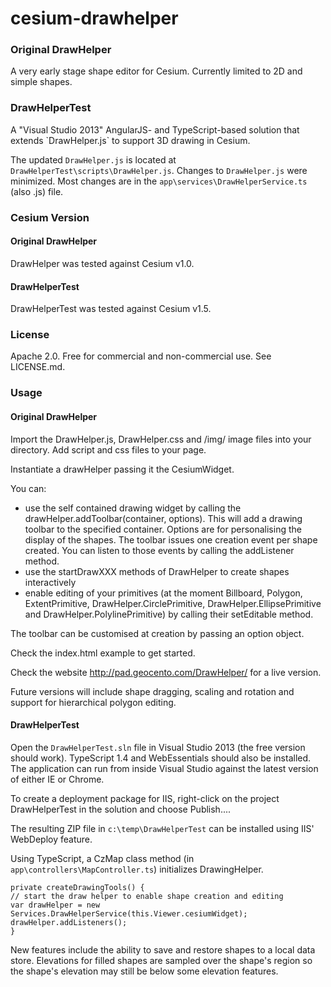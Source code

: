 cesium-drawhelper
================

<h3>Original DrawHelper</h3>
A very early stage shape editor for Cesium. Currently limited to 2D and simple shapes.

<h3>DrawHelperTest</h3>
A "Visual Studio 2013" AngularJS- and TypeScript-based solution that extends `DrawHelper.js` to support 3D drawing in Cesium. 

The updated `DrawHelper.js` is located at `DrawHelperTest\scripts\DrawHelper.js`. Changes to `DrawHelper.js` were minimized. Most changes are in the `app\services\DrawHelperService.ts` (also .js) file.	

<h3>Cesium Version</h3>
<h4>Original DrawHelper</h4>
DrawHelper was tested against Cesium v1.0.
<h4>DrawHelperTest</h4>
DrawHelperTest was tested against Cesium v1.5.

<h3>License</h3>
Apache 2.0. Free for commercial and non-commercial use. See LICENSE.md.

<h3>Usage</h3>
<h4>Original DrawHelper</h4>

Import the DrawHelper.js, DrawHelper.css and /img/ image files into your directory. Add script and css files to your page.

Instantiate a drawHelper passing it the CesiumWidget.

You can:
- use the self contained drawing widget by calling the drawHelper.addToolbar(container, options). This will add a drawing toolbar to the specified container. Options are for personalising the display of the shapes. The toolbar issues one creation event per shape created. You can listen to those events by calling the addListener method.
- use the startDrawXXX methods of DrawHelper to create shapes interactively
- enable editing of your primitives (at the moment Billboard, Polygon, ExtentPrimitive, DrawHelper.CirclePrimitive, DrawHelper.EllipsePrimitive and DrawHelper.PolylinePrimitive) by calling their setEditable method.

The toolbar can be customised at creation by passing an option object.

Check the index.html example to get started.

Check the website http://pad.geocento.com/DrawHelper/ for a live version.

Future versions will include shape dragging, scaling and rotation and support for hierarchical polygon editing.

<h4>DrawHelperTest</h4>

Open the `DrawHelperTest.sln` file in Visual Studio 2013 (the free version should work). TypeScript 1.4 and WebEssentials should also be installed. The application can run from inside Visual Studio against the latest version of either IE or Chrome. 

To create a deployment package for IIS, right-click on the project DrawHelperTest in the solution and choose Publish.... 

The resulting ZIP file in `c:\temp\DrawHelperTest` can be installed using IIS' WebDeploy feature.

Using TypeScript, a CzMap class method (in `app\controllers\MapController.ts`) initializes DrawingHelper. 

```
private createDrawingTools() {  
// start the draw helper to enable shape creation and editing  
var drawHelper = new Services.DrawHelperService(this.Viewer.cesiumWidget);  
drawHelper.addListeners();  
}  
```

New features include the ability to save and restore shapes to a local data store. Elevations for filled shapes are sampled over the shape's region so the shape's elevation may still be below some elevation features.
